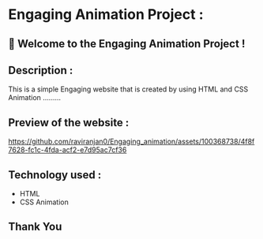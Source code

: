 # Engaging Animation Project :


## 🚀 Welcome to the Engaging Animation Project ! 


## Description :
This is a simple Engaging website that is created by using HTML and CSS Animation .........

## Preview of the website :

https://github.com/raviranjan0/Engaging_animation/assets/100368738/4f8f7628-fc1c-4fda-acf2-e7d95ac7cf36

## Technology used :
- HTML
- CSS Animation

## Thank You
